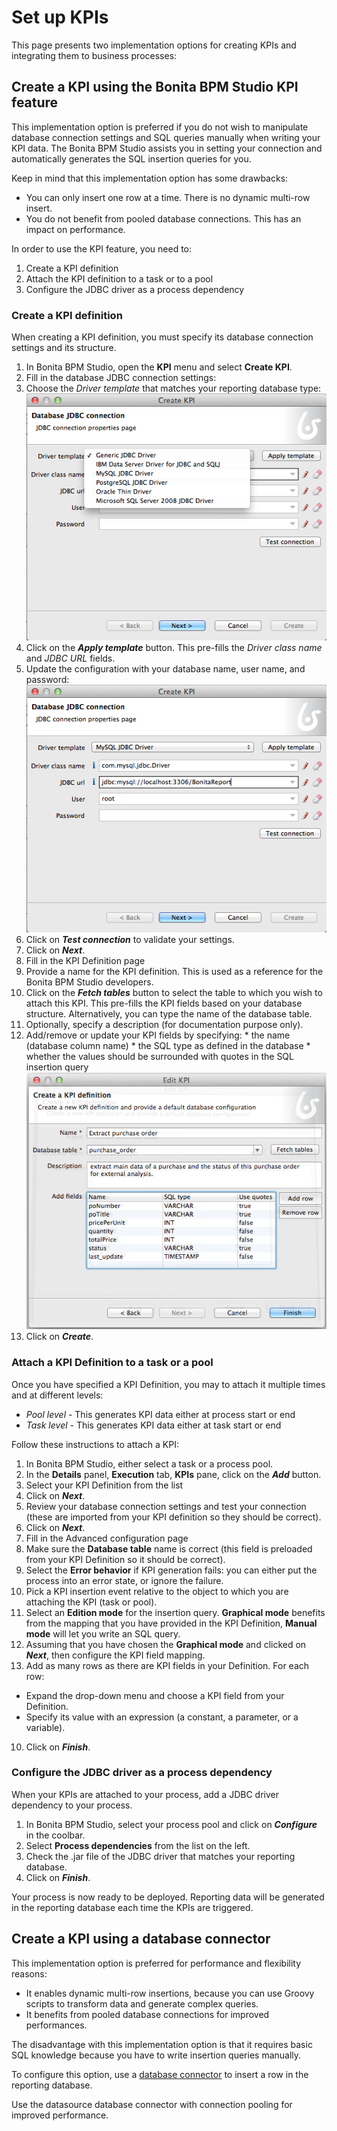 # Set up KPIs

This page presents two implementation options for creating KPIs and integrating them to business processes:

## Create a KPI using the Bonita BPM Studio KPI feature

This implementation option is preferred if you do not wish to manipulate database connection settings and SQL queries manually when writing your KPI data. 
The Bonita BPM Studio assists you in setting your connection and automatically generates the SQL insertion queries for you.

Keep in mind that this implementation option has some drawbacks:

* You can only insert one row at a time. There is no dynamic multi-row insert.
* You do not benefit from pooled database connections. This has an impact on performance.

In order to use the KPI feature, you need to:

1. Create a KPI definition
2. Attach the KPI definition to a task or to a pool
3. Configure the JDBC driver as a process dependency

### Create a KPI definition

When creating a KPI definition, you must specify its database connection settings and its structure.

1. In Bonita BPM Studio, open the **KPI** menu and select **Create KPI**.
2. Fill in the database JDBC connection settings:
  1. Choose the _Driver template_ that matches your reporting database type:  
![JDBC driver templates](images/images-6_0/generic_driver.png)
  2. Click on the **_Apply template_** button. This pre-fills the _Driver class name_ and _JDBC URL_ fields.
  3. Update the configuration with your database name, user name, and password:  
![JDBC connection settings](images/images-6_0/createKPI_step4.png)
  4. Click on **_Test connection_** to validate your settings.
  5. Click on **_Next_**.
3. Fill in the KPI Definition page
  1. Provide a name for the KPI definition. This is used as a reference for the Bonita BPM Studio developers.
  2. Click on the **_Fetch tables_** button to select the table to which you wish to attach this KPI. 
This pre-fills the KPI fields based on your database structure. Alternatively, you can type the name of the database table.
  3. Optionally, specify a description (for documentation purpose only).
  4. Add/remove or update your KPI fields by specifying:
    * the name (database column name)
    * the SQL type as defined in the database
    * whether the values should be surrounded with quotes in the SQL insertion query
![KPI fields](images/images-6_0/editKPI.png)
  5. Click on **_Create_**.

### Attach a KPI Definition to a task or a pool

Once you have specified a KPI Definition, you may to attach it multiple times and at different levels:

* _Pool level_ - This generates KPI data either at process start or end
* _Task level_ - This generates KPI data either at task start or end

Follow these instructions to attach a KPI:

1. In Bonita BPM Studio, either select a task or a process pool.
2. In the **Details** panel, **Execution** tab, **KPIs** pane, click on the **_Add_** button.
3. Select your KPI Definition from the list
4. Click on **_Next_**.
5. Review your database connection settings and test your connection (these are imported from your KPI definition so they should be correct).
6. Click on **_Next_**.
7. Fill in the Advanced configuration page
  1. Make sure the **Database table** name is correct (this field is preloaded from your KPI Definition so it should be correct).
  2. Select the **Error behavior** if KPI generation fails: you can either put the process into an error state, or ignore the failure.
  3. Pick a KPI insertion event relative to the object to which you are attaching the KPI (task or pool).
  4. Select an **Edition mode** for the insertion query. **Graphical mode** benefits from the mapping that you have provided in the KPI Definition,
**Manual mode** will let you write an SQL query.
8. Assuming that you have chosen the **Graphical mode** and clicked on **_Next_**, then configure the KPI field mapping.
9. Add as many rows as there are KPI fields in your Definition. For each row:
  * Expand the drop-down menu and choose a KPI field from your Definition.
  * Specify its value with an expression (a constant, a parameter, or a variable).
10. Click on **_Finish_**.

### Configure the JDBC driver as a process dependency

When your KPIs are attached to your process, add a JDBC driver dependency to your process.

1. In Bonita BPM Studio, select your process pool and click on **_Configure_** in the coolbar.
2. Select **Process dependencies** from the list on the left.
3. Check the .jar file of the JDBC driver that matches your reporting database.
4. Click on **_Finish_**.

Your process is now ready to be deployed. 
Reporting data will be generated in the reporting database each time the KPIs are triggered.

## Create a KPI using a database connector

This implementation option is preferred for performance and flexibility reasons:

* It enables dynamic multi-row insertions, because you can use Groovy scripts to transform data and generate complex queries.
* It benefits from pooled database connections for improved performances.

The disadvantage with this implementation option is that it requires basic SQL knowledge because you have to write insertion queries manually.

To configure this option, use a [database connector](database.md) to insert a row in the reporting database.

Use the datasource database connector with connection pooling for improved performance.
